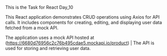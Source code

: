 This is the Task for React Day_10

This React application demonstrates CRUD operations using Axios for API calls. It includes components for creating, editing, and displaying user data fetched from a mock API.

The application uses a mock API hosted at (https://6680d76956c2c76b495cdae5.mockapi.io/product) | The API is used for storing and retrieving user data.
